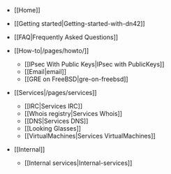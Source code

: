  * [[Home]]
  * [[Getting started|Getting-started-with-dn42]]
  * [[FAQ|Frequently Asked Questions]]

* [[How-to|/pages/howto/]]
  * [[IPsec With Public Keys|IPsec with PublicKeys]]
  * [[Email|email]]
  * [[GRE on FreeBSD|gre-on-freebsd]]

* [[Services|/pages/services]]
  * [[IRC|Services IRC]]
  * [[Whois registry|Services Whois]]
  * [[DNS|Services DNS]]
  * [[Looking Glasses]]
  * [[VirtualMachines|Services VirtualMachines]]


* [[Internal]]
  * [[Internal services|Internal-services]]